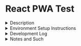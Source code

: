 # React PWA Test

<details><summary>Description</summary>
<p>  

loading...

</p>
</details>
<details><summary>Environment Setup Instructions</summary>
<p>

loading...

</p>
</details>
<details><summary>Development Log</summary>
<p>

3/13/22
- create github for project

3/14/22
- set up typescript boilerplate https://create-react-app.dev/docs/making-a-progressive-web-app/

3/17/22
- set up and test out basic PWA functionality

Backlog
- host on github pages
- bring in designs


</p>
</details>
<details><summary>Notes and Such</summary>
<p>  

loading...

</p>
</details>